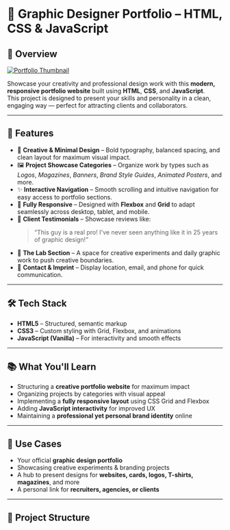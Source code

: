 # 🎨 Graphic Designer Portfolio – HTML, CSS & JavaScript

## 🚀 Overview
<a href="https://ajaykumarbluewhale.github.io/My_portfolio/" target="_blank">
  <img src="./Img/thumbnail.png.jpeg" alt="Portfolio Thumbnail"/>
</a>

Showcase your creativity and professional design work with this **modern, responsive portfolio website** built using **HTML**, **CSS**, and **JavaScript**.  
This project is designed to present your skills and personality in a clean, engaging way — perfect for attracting clients and collaborators.

---

## 🌟 Features

- 🎯 **Creative & Minimal Design** – Bold typography, balanced spacing, and clean layout for maximum visual impact.
- 🖼 **Project Showcase Categories** – Organize work by types such as *Logos*, *Magazines*, *Banners*, *Brand Style Guides*, *Animated Posters*, and more.
- ✨ **Interactive Navigation** – Smooth scrolling and intuitive navigation for easy access to portfolio sections.
- 📱 **Fully Responsive** – Designed with **Flexbox** and **Grid** to adapt seamlessly across desktop, tablet, and mobile.
- 💬 **Client Testimonials** – Showcase reviews like:  
  > “This guy is a real pro! I've never seen anything like it in 25 years of graphic design!”
- 🧪 **The Lab Section** – A space for creative experiments and daily graphic work to push creative boundaries.
- 📩 **Contact & Imprint** – Display location, email, and phone for quick communication.

---

## 🛠️ Tech Stack

- **HTML5** – Structured, semantic markup
- **CSS3** – Custom styling with Grid, Flexbox, and animations
- **JavaScript (Vanilla)** – For interactivity and smooth effects

---

## 📚 What You'll Learn

- Structuring a **creative portfolio website** for maximum impact
- Organizing projects by categories with visual appeal
- Implementing a **fully responsive layout** using CSS Grid and Flexbox
- Adding **JavaScript interactivity** for improved UX
- Maintaining a **professional yet personal brand identity** online

---

## 🧩 Use Cases

- Your official **graphic design portfolio**
- Showcasing creative experiments & branding projects
- A hub to present designs for **websites, cards, logos, T-shirts, magazines**, and more
- A personal link for **recruiters, agencies, or clients**

---

## 📁 Project Structure

